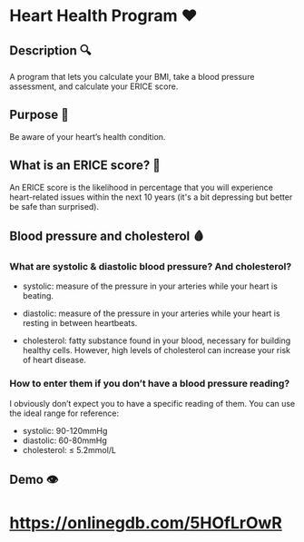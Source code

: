 # Heart Health Program ❤️

## Description 🔍

A program that lets you calculate your BMI, take a blood pressure assessment, and calculate your ERICE score.

## Purpose 🎯

Be aware of your heart’s health condition.

## What is an ERICE score? 🤔

An ERICE score is the likelihood in percentage that you will experience heart-related issues within the next 10 years (it's a bit depressing but better be safe than surprised).

## Blood pressure and cholesterol 🩸

### What are systolic & diastolic blood pressure? And cholesterol?

- systolic: measure of the pressure in your arteries while your heart is beating.
  
- diastolic: measure of the pressure in your arteries while your heart is resting in between heartbeats.
  
- cholesterol: fatty substance found in your blood, necessary for building healthy cells. However, high levels of cholesterol can increase your risk of heart disease.

### How to enter them if you don’t have a blood pressure reading?

I obviously don’t expect you to have a specific reading of them. You can use the ideal range for reference:

- systolic: 90-120mmHg
- diastolic: 60-80mmHg
- cholesterol: ≤ 5.2mmol/L

## Demo 👁️

# https://onlinegdb.com/5HOfLrOwR

